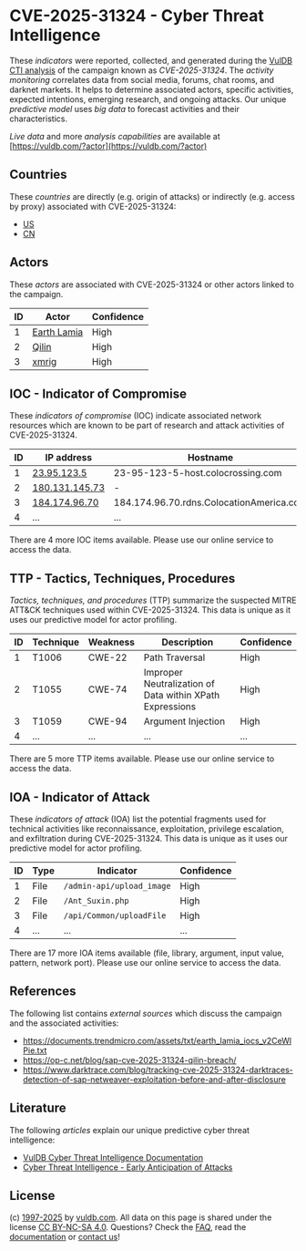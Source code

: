 # CVE-2025-31324 - Cyber Threat Intelligence

These _indicators_ were reported, collected, and generated during the [VulDB CTI analysis](https://vuldb.com/?kb.cti) of the campaign known as _CVE-2025-31324_. The _activity monitoring_ correlates data from social media, forums, chat rooms, and darknet markets. It helps to determine associated actors, specific activities, expected intentions, emerging research, and ongoing attacks. Our unique _predictive model_ uses _big data_ to forecast activities and their characteristics.

_Live data_ and more _analysis capabilities_ are available at [https://vuldb.com/?actor](https://vuldb.com/?actor)

## Countries

These _countries_ are directly (e.g. origin of attacks) or indirectly (e.g. access by proxy) associated with CVE-2025-31324:

* [US](https://vuldb.com/?country.us)
* [CN](https://vuldb.com/?country.cn)

## Actors

These _actors_ are associated with CVE-2025-31324 or other actors linked to the campaign.

ID | Actor | Confidence
-- | ----- | ----------
1 | [Earth Lamia](https://vuldb.com/?actor.earth_lamia) | High
2 | [Qilin](https://vuldb.com/?actor.qilin) | High
3 | [xmrig](https://vuldb.com/?actor.xmrig) | High

## IOC - Indicator of Compromise

These _indicators of compromise_ (IOC) indicate associated network resources which are known to be part of research and attack activities of CVE-2025-31324.

ID | IP address | Hostname | Actor | Confidence
-- | ---------- | -------- | ----- | ----------
1 | [23.95.123.5](https://vuldb.com/?ip.23.95.123.5) | 23-95-123-5-host.colocrossing.com | [xmrig](https://vuldb.com/?actor.xmrig) | High
2 | [180.131.145.73](https://vuldb.com/?ip.180.131.145.73) | - | [Qilin](https://vuldb.com/?actor.qilin) | High
3 | [184.174.96.70](https://vuldb.com/?ip.184.174.96.70) | 184.174.96.70.rdns.ColocationAmerica.com | [Qilin](https://vuldb.com/?actor.qilin) | High
4 | ... | ... | ... | ...

There are 4 more IOC items available. Please use our online service to access the data.

## TTP - Tactics, Techniques, Procedures

_Tactics, techniques, and procedures_ (TTP) summarize the suspected MITRE ATT&CK techniques used within CVE-2025-31324. This data is unique as it uses our predictive model for actor profiling.

ID | Technique | Weakness | Description | Confidence
-- | --------- | -------- | ----------- | ----------
1 | T1006 | CWE-22 | Path Traversal | High
2 | T1055 | CWE-74 | Improper Neutralization of Data within XPath Expressions | High
3 | T1059 | CWE-94 | Argument Injection | High
4 | ... | ... | ... | ...

There are 5 more TTP items available. Please use our online service to access the data.

## IOA - Indicator of Attack

These _indicators of attack_ (IOA) list the potential fragments used for technical activities like reconnaissance, exploitation, privilege escalation, and exfiltration during CVE-2025-31324. This data is unique as it uses our predictive model for actor profiling.

ID | Type | Indicator | Confidence
-- | ---- | --------- | ----------
1 | File | `/admin-api/upload_image` | High
2 | File | `/Ant_Suxin.php` | High
3 | File | `/api/Common/uploadFile` | High
4 | ... | ... | ...

There are 17 more IOA items available (file, library, argument, input value, pattern, network port). Please use our online service to access the data.

## References

The following list contains _external sources_ which discuss the campaign and the associated activities:

* https://documents.trendmicro.com/assets/txt/earth_lamia_iocs_v2CeWlPie.txt
* https://op-c.net/blog/sap-cve-2025-31324-qilin-breach/
* https://www.darktrace.com/blog/tracking-cve-2025-31324-darktraces-detection-of-sap-netweaver-exploitation-before-and-after-disclosure

## Literature

The following _articles_ explain our unique predictive cyber threat intelligence:

* [VulDB Cyber Threat Intelligence Documentation](https://vuldb.com/?kb.cti)
* [Cyber Threat Intelligence - Early Anticipation of Attacks](https://www.scip.ch/en/?labs.20201022)

## License

(c) [1997-2025](https://vuldb.com/?kb.changelog) by [vuldb.com](https://vuldb.com/?kb.about). All data on this page is shared under the license [CC BY-NC-SA 4.0](https://creativecommons.org/licenses/by-nc-sa/4.0/). Questions? Check the [FAQ](https://vuldb.com/?kb.faq), read the [documentation](https://vuldb.com/?kb) or [contact us](https://vuldb.com/?contact)!
